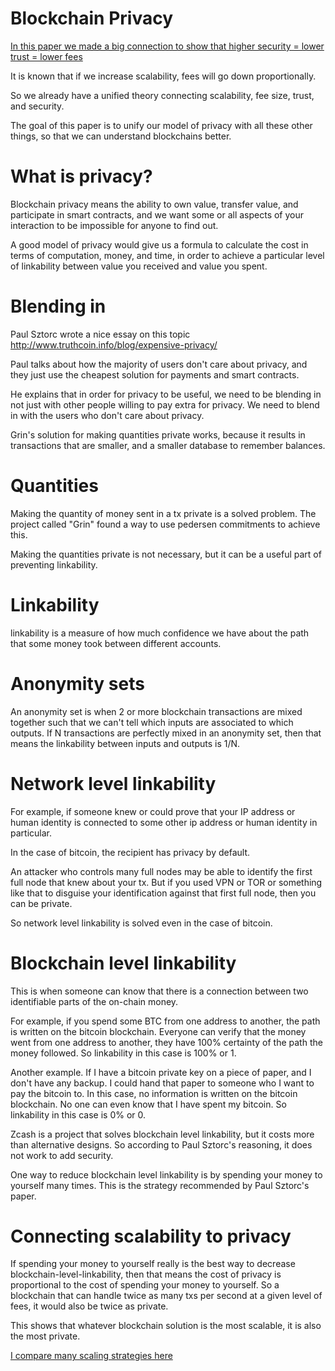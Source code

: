 Blockchain Privacy
==========

[In this paper we made a big connection to show that higher security = lower trust = lower fees](https://github.com/zack-bitcoin/amoveo/blob/master/docs/basics/trust_theory.md)

It is known that if we increase scalability, fees will go down proportionally.

So we already have a unified theory connecting scalability, fee size, trust, and security.

The goal of this paper is to unify our model of privacy with all these other things, so that we can understand blockchains better.

What is privacy?
==========

Blockchain privacy means the ability to own value, transfer value, and participate in smart contracts, and we want some or all aspects of your interaction to be impossible for anyone to find out.

A good model of privacy would give us a formula to calculate the cost in terms of computation, money, and time, in order to achieve a particular level of linkability between value you received and value you spent.


Blending in
=======

Paul Sztorc wrote a nice essay on this topic http://www.truthcoin.info/blog/expensive-privacy/

Paul talks about how the majority of users don't care about privacy, and they just use the cheapest solution for payments and smart contracts.

He explains that in order for privacy to be useful, we need to be blending in not just with other people willing to pay extra for privacy. We need to blend in with the users who don't care about privacy.

Grin's solution for making quantities private works, because it results in transactions that are smaller, and a smaller database to remember balances.


Quantities
========

Making the quantity of money sent in a tx private is a solved problem. The project called "Grin" found a way to use pedersen commitments to achieve this.

Making the quantities private is not necessary, but it can be a useful part of preventing linkability.

Linkability
=======

linkability is a measure of how much confidence we have about the path that some money took between different accounts.

Anonymity sets
========

An anonymity set is when 2 or more blockchain transactions are mixed together such that we can't tell which inputs are associated to which outputs.
If N transactions are perfectly mixed in an anonymity set, then that means the linkability between inputs and outputs is 1/N.


Network level linkability
========

For example, if someone knew or could prove that your IP address or human identity is connected to some other ip address or human identity in particular.

In the case of bitcoin, the recipient has privacy by default.

An attacker who controls many full nodes may be able to identify the first full node that knew about your tx. But if you used VPN or TOR or something like that to disguise your identification against that first full node, then you can be private.

So network level linkability is solved even in the case of bitcoin.

Blockchain level linkability
========

This is when someone can know that there is a connection between two identifiable parts of the on-chain money.

For example, if you spend some BTC from one address to another, the path is written on the bitcoin blockchain. Everyone can verify that the money went from one address to another, they have 100% certainty of the path the money followed.
So linkability in this case is 100% or 1.

Another example. If I have a bitcoin private key on a piece of paper, and I don't have any backup. I could hand that paper to someone who I want to pay the bitcoin to.
In this case, no information is written on the bitcoin blockchain.
No one can even know that I have spent my bitcoin.
So linkability in this case is 0% or 0.

Zcash is a project that solves blockchain level linkability, but it costs more than alternative designs. So according to Paul Sztorc's reasoning, it does not work to add security.

One way to reduce blockchain level linkability is by spending your money to yourself many times. This is the strategy recommended by Paul Sztorc's paper.


Connecting scalability to privacy
============

If spending your money to yourself really is the best way to decrease blockchain-level-linkability, then that means the cost of privacy is proportional to the cost of spending your money to yourself.
So a blockchain that can handle twice as many txs per second at a given level of fees, it would also be twice as private.

This shows that whatever blockchain solution is the most scalable, it is also the most private.

[I compare many scaling strategies here](https://github.com/zack-bitcoin/amoveo/blob/master/docs/other_blockchains/sharding.md)


